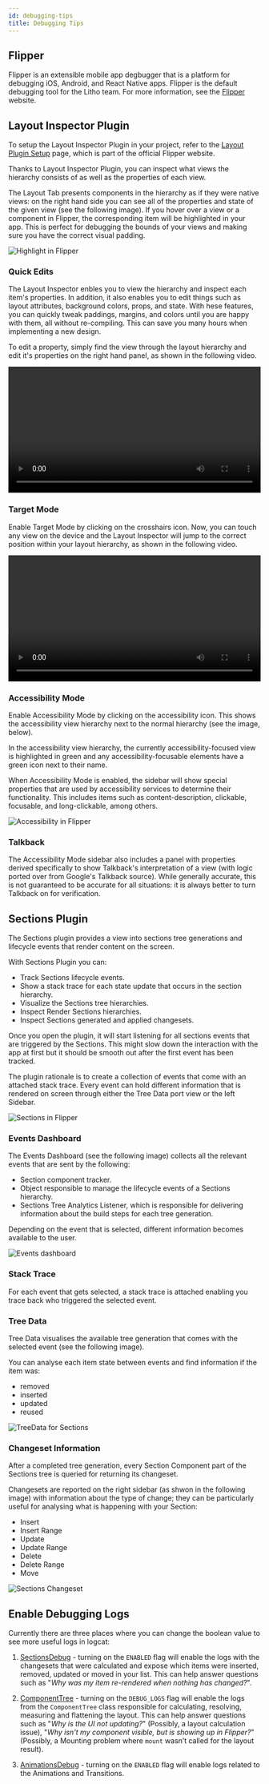 ```yaml
---
id: debugging-tips
title: Debugging Tips
---
```


## Flipper

Flipper is an extensible mobile app degbugger that is a platform for debugging iOS, Android, and React Native apps.  Flipper is the default debugging tool for the Litho team. For more information, see the [Flipper](https://www.fbflipper.com/) website.

## Layout Inspector Plugin

To setup the Layout Inspector Plugin in your project, refer to the [Layout Plugin Setup](https://fbflipper.com/docs/setup/plugins/inspector/) page, which is part of the official Flipper website.

Thanks to Layout Inspector Plugin, you can inspect what views the hierarchy consists of as well as the properties of each view.

The Layout Tab presents components in the hierarchy as if they were native views: on the right hand side you can see all of the properties and state of the given view (see the following image). If you hover over a view or a component in Flipper, the corresponding item will be highlighted in your app. This is perfect for debugging the bounds of your views and making sure you have the correct visual padding.

![Highlight in Flipper](/images/debugging-flipper-highlight.png)

### Quick Edits

The Layout Inspector enbles you to view the hierarchy and inspect each item's properties. In addition, it also enables you to edit things such as layout attributes, background colors, props, and state. With hese features, you can quickly tweak paddings, margins, and colors until you are happy with them, all without re-compiling.  This can save you many hours when implementing a new design.

To edit a property, simply find the view through the layout hierarchy and edit it's properties on the right hand panel, as shown in the following video.

<div display="block">
  <video src="https://lookaside.internalfb.com/intern/pixelcloudnew/asset/?id=585510272692142" controls="1" preload="auto" width="100%"></video>
</div>

### Target Mode

Enable Target Mode by clicking on the crosshairs icon. Now, you can touch any view on the device and the Layout Inspector will jump to the correct position within your layout hierarchy, as shown in the following video.

<div display="block">
  <video src="https://lookaside.internalfb.com/intern/pixelcloudnew/asset/?id=232484772246926" controls="1" preload="auto" width="100%"></video>
</div>

### Accessibility Mode

Enable Accessibility Mode by clicking on the accessibility icon. This shows the accessibility view hierarchy next to the normal hierarchy (see the image, below).

In the accessibility view hierarchy, the currently accessibility-focused view is highlighted in green and any accessibility-focusable elements have a green icon next to their name.

When Accessibility Mode is enabled, the sidebar will show special properties that are used by accessibility services to determine their functionality.
This includes items such as content-description, clickable, focusable, and long-clickable, among others.

![Accessibility in Flipper](/images/debugging-flipper-accessibility.png)

### Talkback

The Accessibility Mode sidebar also includes a panel with properties derived specifically to show Talkback's interpretation of a view (with logic ported over from Google's Talkback source). While generally accurate, this is not guaranteed to be accurate for all situations: it is always better to turn Talkback on for verification.

## Sections Plugin

The Sections plugin provides a view into sections tree generations and lifecycle events that render content on the screen.

With Sections Plugin you can:

* Track Sections lifecycle events.
* Show a stack trace for each state update that occurs in the section hierarchy.
* Visualize the Sections tree hierarchies.
* Inspect Render Sections hierarchies.
* Inspect Sections generated and applied changesets.

Once you open the plugin, it will start listening for all sections events that are triggered by the Sections. This might slow down the interaction with the app at first but it should be smooth out after the first event has been tracked.

The plugin rationale is to create a collection of events that come with an attached stack trace. Every event can hold different information that is rendered on screen through either the Tree Data port view or the left Sidebar.

![Sections in Flipper](/images/debugging-flipper-sections.png)

### Events Dashboard

The Events Dashboard (see the following image) collects all the relevant events that are sent by the following:

* Section component tracker.
* Object responsible to manage the lifecycle events of a Sections hierarchy.
* Sections Tree Analytics Listener, which is responsible for delivering information about the build steps for each tree generation.

Depending on the event that is selected, different information becomes available to the user.

![Events dashboard](/images/debugging-flipper-sections-dashboard.png)

### Stack Trace

For each event that gets selected, a stack trace is attached enabling you trace back who triggered the selected event.

### Tree Data

Tree Data visualises the available tree generation that comes with the selected event (see the following image).

You can analyse each item state between events and find information if the item was:

* removed
* inserted
* updated
* reused

![TreeData for Sections](/images/debugging-flipper-sections-tree.png)

### Changeset Information

After a completed tree generation, every Section Component part of the Sections tree is queried for returning its changeset.

Changesets are reported on the right sidebar (as shwon in the following image) with information about the type of change; they can be particularly useful for analysing what is happening with your Section:

* Insert
* Insert Range
* Update
* Update Range
* Delete
* Delete Range
* Move

![Sections Changeset](/images/debugging-flipper-sections-changeset.png)

## Enable Debugging Logs

Currently there are three places where you can change the boolean value to see more useful logs in logcat:

1. [SectionsDebug](pathname:///javadoc/com/facebook/litho/widget/SectionsDebug.html) -
turning on the `ENABLED` flag will enable the logs with the changesets that were calculated and expose which items were inserted, removed, updated or moved in your list.
This can help answer questions such as "*Why was my item re-rendered when nothing has changed?*".

2. [ComponentTree](pathname:///javadoc/com/facebook/litho/ComponentTree.html) -
   turning on the `DEBUG_LOGS` flag will enable the logs from the `ComponentTree` class responsible for calculating, resolving, measuring and flattening the layout.  This can help answer questions such as  "*Why is the UI not updating?*" (Possibly, a layout calculation issue), "*Why isn't my component visible, but is showing up in Flipper?*" (Possibly, a Mounting problem where `mount` wasn’t called for the layout result).

3. [AnimationsDebug](pathname:///javadoc/com/facebook/litho/AnimationsDebug.html) -
   turning on the `ENABLED` flag will enable logs related to the Animations and Transitions.
